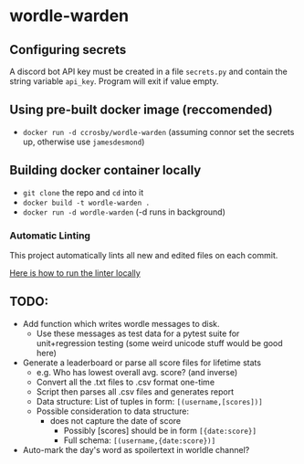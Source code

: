 # wordle-warden

## Configuring secrets
A discord bot API key must be created in a file `secrets.py` and contain the string variable `api_key`. Program will exit if value empty.

## Using pre-built docker image (reccomended)
- `docker run -d ccrosby/wordle-warden` (assuming connor set the secrets up, otherwise use `jamesdesmond`)

## Building docker container locally
- `git clone` the repo and `cd` into it
- `docker build -t wordle-warden .`
- `docker run -d wordle-warden` (-d runs in background)


### Automatic Linting
This project automatically lints all new and edited files on each commit. 

[Here is how to run the linter locally](https://github.com/github/super-linter/blob/main/docs/run-linter-locally.md)

## TODO:
- Add function which writes wordle messages to disk.
    - Use these messages as test data for a pytest suite for unit+regression testing (some weird unicode stuff would be good here)
- Generate a leaderboard or parse all score files for lifetime stats
    - e.g. Who has lowest overall avg. score? (and inverse)
    - Convert all the .txt files to .csv format one-time
    - Script then parses all .csv files and generates report
    - Data structure: List of tuples in form: `[(username,[scores])]`
    - Possible consideration to data structure:
        - does not capture the date of score
            - Possibly [scores] should be in form `[{date:score}]`
            - Full schema: `[(username,{date:score})]`
- Auto-mark the day's word as spoilertext in worldle channel?